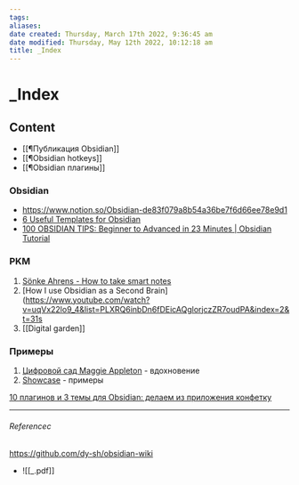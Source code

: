 ```yaml
---
tags: 
aliases: 
date created: Thursday, March 17th 2022, 9:36:45 am
date modified: Thursday, May 12th 2022, 10:12:18 am
title: _Index
---
```


# _Index

## Content

- [[¶Публикация Obsidian]]
- [[¶Obsidian hotkeys]]
- [[¶Obsidian плагины]]

### Obsidian

- https://www.notion.so/Obsidian-de83f079a8b54a36be7f6d66ee78e9d1
- [6 Useful Templates for Obsidian](https://filipedonadio.com/6-useful-templates-for-obsidian/)
- [100 OBSIDIAN TIPS: Beginner to Advanced in 23 Minutes | Obsidian Tutorial](https://www.youtube.com/watch?v=wKNWMBeGCuU)

### PKM

1. [Sönke Ahrens - How to take smart notes](https://vimeo.com/275530205)
2. [How I use Obsidian as a Second Brain](https://www.youtube.com/watch?v=uqVx22lo9_4&list=PLXRQ6inbDn6fDEicAQglorjczZR7oudPA&index=2&t=31s
3. [[Digital garden]]

### Примеры

1. [Цифровой сад Maggie Appleton](https://maggieappleton.com/about) - вдохновение
2. [Showcase](https://quartz.jzhao.xyz/notes/showcase/) - примеры

[10 плагинов и 3 темы для Obsidian: делаем из приложения конфетку](https://fedorovpishet.ru/pimp-my-obsidian/)

---

###### Referencec

https://github.com/dy-sh/obsidian-wiki

- ![[_.pdf]]
